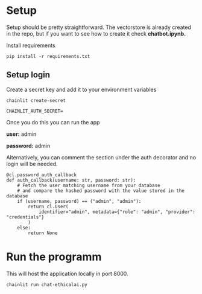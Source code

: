 # Setup
Setup should be pretty straightforward. The vectorstore is already created in the repo, but if you want to see how to create it check **chatbot.ipynb.**

Install requirements

```
pip install -r requirements.txt
```
## Setup login
Create a secret key and add it to your environment variables
```
chainlit create-secret
```

```
CHAINLIT_AUTH_SECRET=
```
Once you do this you can run the app

**user:** admin

**password:** admin

Alternatively, you can comment the section under the auth decorator and no login will be needed.
```
@cl.password_auth_callback
def auth_callback(username: str, password: str):
    # Fetch the user matching username from your database
    # and compare the hashed password with the value stored in the database
    if (username, password) == ("admin", "admin"):
        return cl.User(
            identifier="admin", metadata={"role": "admin", "provider": "credentials"}
        )
    else:
        return None
```

# Run the programm
This will host the application locally in port 8000.

```
chainlit run chat-ethicalai.py
```
